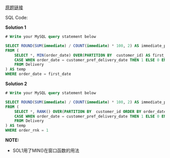 [原题链接](https://leetcode-cn.com/problems/immediate-food-delivery-ii)

SQL Code:

**Solution 1**

```sql
# Write your MySQL query statement below

SELECT ROUND(SUM(immediate) / COUNT(immediate) * 100, 2) AS immediate_percentage
FROM (
    SELECT *, MIN(order_date) OVER(PARTITION BY  customer_id) AS first_date,
    CASE WHEN order_date = customer_pref_delivery_date THEN 1 ELSE 0 END AS immediate
    FROM Delivery
) AS temp
WHERE order_date = first_date
```
**Solution 2**
```SQL
# Write your MySQL query statement below

SELECT ROUND(SUM(immediate) / COUNT(immediate) * 100, 2) AS immediate_percentage
FROM (
    SELECT *, RANK() OVER(PARTITION BY  customer_id ORDER BY order_date) AS order_rnk,
    CASE WHEN order_date = customer_pref_delivery_date THEN 1 ELSE 0 END AS immediate
    FROM Delivery
) AS temp
WHERE order_rnk = 1

```

**NOTE:**
- SOL1用了MIN()在窗口函数的用法
